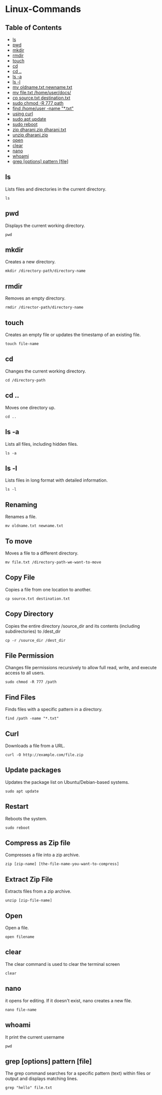 # Linux-Commands

<h2>Table of Contents</h2>
<ul>
  <li><a href="#ls">ls</a></li>
  <li><a href="#pwd">pwd</a></li>
  <li><a href="#mkdir">mkdir</a></li>
  <li><a href="#rmdir">rmdir</a></li>
  <li><a href="#touch">touch</a></li>
  <li><a href="#cd">cd</a></li>
  <li><a href="#cd ..">cd ..</a></li>
  <li><a href="#ls -a">ls -a</a></li>
  <li><a href="#ls -l">ls -l</a></li>
  <li><a href="#mv oldname.txt newname.txt">mv oldname.txt newname.txt </a></li>
  <li><a href="#mv file.txt /home/user/docs/">mv file.txt /home/user/docs/</a></li>
  <li><a href="#cp source.txt destination.txt">cp source.txt destination.txt</a></li>
  <li><a href="#sudo chmod -R 777 path ">sudo chmod -R 777 path </a></li>
  <li><a href="#find /home/user -name "*.txt">find /home/user -name "*.txt"</a></li>
  <li><a href="#curl">using curl</a></li>
  <li><a href="#sudo apt update">sudo apt update</a></li>
  <li><a href="#sudo reboot">sudo reboot</a></li>
  <li><a href="#zip dharani.zip dharani.txt">zip dharani.zip dharani.txt</a></li>
  <li><a href="#unzip dharani.zip">unzip dharani.zip</a></li>
  <li><a href="#open">open</a></li>
  <li><a href="#clear">clear</a></li>
  <li><a href="#nano">nano</a></li>
  <li><a href="#whoami">whoami</a></li>
  <li><a href="#grep [options] pattern [file]">grep [options] pattern [file]</a></li>
</ul>


<h2 id="ls">ls</h2>
<p>Lists files and directories in the current directory.</p>
<pre><code>ls</code></pre>

<h2 id="pwd">pwd</h2>
<p>Displays the current working directory.</p>
<pre><code>pwd</code></pre>

<h2 id="mkdir">mkdir</h2>
<p>Creates a new directory.</p>
<pre><code>mkdir /directory-path/directory-name</code></pre>

<h2 id="rmdir">rmdir</h2>
<p>Removes an empty directory.</p>
<pre><code>rmdir /director-path/directory-name</code></pre>

<h2 id="touch">touch</h2>
<p>Creates an empty file or updates the timestamp of an existing file.</p>
<pre><code>touch file-name</code></pre>

<h2 id="cd">cd</h2>
<p>Changes the current working directory.</p>
<pre><code>cd /directory-path</code></pre>

<h2 id="cd ..">cd ..</h2>
<p>Moves one directory up.</p>
<pre><code>cd ..</code></pre>

<h2 id="ls -a">ls -a</h2>
<p> Lists all files, including hidden files.</p>
<pre><code>ls -a</code></pre>

<h2 id="ls -l">ls -l</h2>
<p>Lists files in long format with detailed information.</p>
<pre><code>ls -l</code></pre>

<h2 id="rmdir">Renaming</h2>
<p>Renames a file.</p>
<pre><code>mv oldname.txt newname.txt</code></pre>

<h2 id="rmdir">To move</h2>
<p>Moves a file to a different directory.</p>
<pre><code>mv file.txt /directory-path-we-want-to-move</code></pre>

<h2 id="rmdir">Copy File</h2>
<p>Copies a file from one location to another.</p>
<pre><code>cp source.txt destination.txt</code></pre>

<h2 id="rmdir">Copy Directory</h2>
<p>Copies the entire directory /source_dir and its contents (including subdirectories) to /dest_dir</p>
<pre><code>cp -r /source_dir /dest_dir</code></pre>

<h2 id="rmdir">File Permission</h2>
<p> Changes file permissions recursively to allow full read, write, and execute access to all users.</p>
<pre><code>sudo chmod -R 777 /path</code></pre>

<h2 id="rmdir">Find Files</h2>
<p>Finds files with a specific pattern in a directory.</p>
<pre><code>find /path -name "*.txt" </code></pre>

<h2 id="rmdir">Curl</h2>
<p>Downloads a file from a URL.</p>
<pre><code>curl -O http://example.com/file.zip</code></pre>

<h2 id="rmdir">Update packages</h2>
<p>Updates the package list on Ubuntu/Debian-based systems. </p>
<pre><code>sudo apt update</code></pre>

<h2 id="pwd">Restart</h2>
<p>Reboots the system.</p>
<pre><code>sudo reboot</code></pre>

<h2 id="pwd">Compress as Zip file</h2>
<p>Compresses a file into a zip archive.</p>
<pre><code>zip [zip-name] [the-file-name-you-want-to-compress]</code></pre>

<h2 id="pwd">Extract Zip File</h2>
<p>Extracts files from a zip archive.</p>
<pre><code>unzip [zip-file-name]</code></pre>

<h2 id="pwd">Open</h2>
<p>Open a file.</p>
<pre><code>open filename</code></pre>

<h2 id="pwd">clear</h2>
<p>The clear command is used to clear the terminal screen</p>
<pre><code>clear</code></pre>

<h2 id="pwd">nano</h2>
<p> it opens for editing. If it doesn't exist, nano creates a new file.</p>
<pre><code>nano file-name</code></pre>

<h2 id="pwd">whoami</h2>
<p>It print the current username</p>
<pre><code>pwd</code></pre>

<h2 id="grep [options] pattern [file]">grep [options] pattern [file]</h2>
<p>The grep command searches for a specific pattern (text) within files or output and displays matching lines.</p>
<pre><code>grep "hello" file.txt</code></pre>
